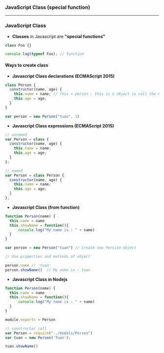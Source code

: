 ### JavaScript Class (special function)

-----------------------------------------------------
### JavaScript Class

* **Classes** in Javascript are **"special functions"**

```js
class Foo {}

console.log(typeof Foo); // function
```

#### Ways to create class

* **Javascript Class declarations (ECMAScript 2015)**

```js
class Person {
  constructor(name, age) {
    this.name = name; // this = person : this is a object is call the Person function
    this.age = age;
  }
}

var person = new Person("tuan", 1)
```
* **Javascript Class expressions (ECMAScript 2015)**

```js
// unnamed
var Person = class {
  constructor(name, age) {
    this.name = name;
    this.age = age;
  }
};

// named
var Person = class Person {
  constructor(name, age) {
    this.name = name;
    this.age = age;
  }
};
```


* **Javascript Class (from function)**
```js
function Person(name) {
  this.name = name
  this.showName = function(){
      console.log("My name is : " + name)
  }
}

var person = new Person("tuan") // Create new Persion object

// Use properties and methods of object

person.name // 'tuan'
person.showName()  // My name is : tuan
```

* **Javascript Class in Nodejs**

```js
function Person(name) {
  this.name = name
  this.showName = function(){
      console.log("My name is : " + name)
  }
}

module.exports = Person
```

```js
// constructor call
var Person = require("../models/Person")
var tuan = new Person('Tuan');

tuan.showName()
```









